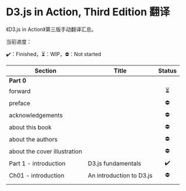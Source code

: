 # D3.js in Action, Third Edition 翻译

《D3.js in Action》第三版手动翻译汇总。

当前进度：

:heavy_check_mark:：Finished，:hourglass_flowing_sand:：WIP，:no_entry:：Not started

| Section                      | Title                    |          Status          |
| ---------------------------- | ------------------------ | :----------------------: |
| **Part 0**                   |                          |                          |
| forward                      |                          | :hourglass_flowing_sand: |
| preface                      |                          |        :no_entry:        |
| acknowledgements             |                          |        :no_entry:        |
| about this book              |                          |        :no_entry:        |
| about the authors            |                          |        :no_entry:        |
| about the cover illustration |                          |        :no_entry:        |
| Part 1 - introduction        | D3.js fundamentals       |    :heavy_check_mark:    |
| Ch01 - introduction          | An introduction to D3.js |        :no_entry:        |
|                              |                          |                          |

